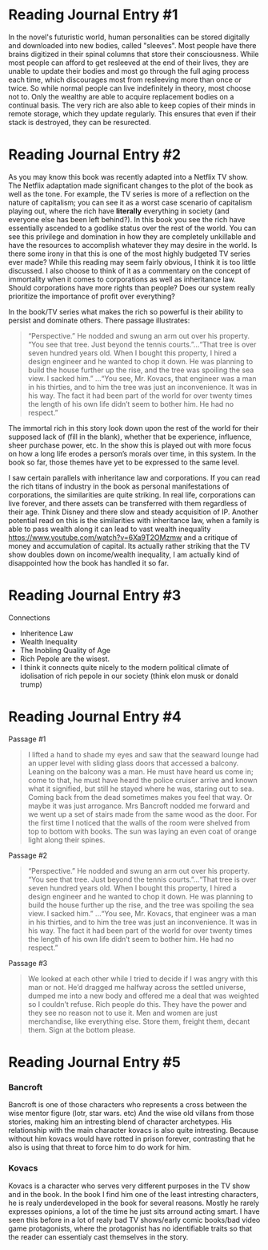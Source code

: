 # Reading Journal Entry #1
In the novel's futuristic world, human personalities can be stored digitally and downloaded into new bodies, called "sleeves". Most people have there brains digitized in their spinal columns that store their consciousness. While most people can afford to get resleeved at the end of their lives, they are unable to update their bodies and most go through the full aging process each time, which discourages most from resleeving more than once or twice. So while normal people can live indefinitely in theory, most choose not to. Only the wealthy are able to acquire replacement bodies on a continual basis.  The very rich are also able to keep copies of their minds in remote storage, which they update regularly. This ensures that even if their stack is destroyed, they can be resurected.
# Reading Journal Entry #2
As you may know this book was recently adapted into a Netflix TV show.  The Netflix adaptation made significant changes to the plot of the book as well as the tone.  For example, the TV series is more of a reflection on the nature of capitalism; you can see it as a worst case scenario of capitalism playing out, where the rich have **literally** everything in society (and everyone else has been left behind?).  In this book you see the rich have essentially ascended to a godlike status over the rest of the world.  You can see this privilege and domination in how they are completely unkillable and have the resources to accomplish whatever they may desire in the world.  Is there some irony in that this is one of the most highly budgeted TV series ever made?  While this reading may seem fairly obvious, I think it is too little discussed.  I also choose to think of it as a commentary on the concept of immortality when it comes to corporations as well as inheritance law.  Should corporations have more rights than people?  Does our system really prioritize the importance of profit over everything?

In the book/TV series what makes the rich so powerful is their ability to persist and dominate others. There passage illustrates:



>“Perspective.” He nodded and swung an arm out over his property. “You see that tree. Just beyond the tennis courts.”...“That tree is over seven hundred years old. When I bought this property, I hired a design engineer and he wanted to chop it down. He was planning to build the house further up the rise, and the tree was spoiling the sea view. I sacked him.” ...“You see, Mr. Kovacs, that engineer was a man in his thirties, and to him the tree was just an inconvenience. It was in his way. The fact it had been part of the world for over twenty times the length of his own life didn’t seem to bother him. He had no respect.”



The immortal rich in this story look down upon the rest of the world for their supposed lack of (fill in the blank), whether that be experience, influence, sheer purchase power, etc.  In the show this is played out with more focus on how a long life erodes a person’s morals over time, in this system.  In the book so far, those themes have yet to be expressed to the same level.



I saw certain parallels with inheritance law and corporations. If you can read the rich titans of industry in the book as personal manifestations of corporations, the similarities are quite striking. In real life, corporations can live forever, and there assets can be transferred with them regardless of their age.  Think Disney and there slow and steady acquisition of IP. Another potential read on this is the similarities with inheritance law, when a family is able to pass wealth along it can lead to vast wealth inequality https://www.youtube.com/watch?v=6Xa9T2OMzmw and a critique of money and accumulation of capital. Its actually rather striking that the TV show doubles down on income/wealth inequality, I am actually kind of disappointed how the book has handled it so far.


# Reading Journal Entry #3
Connections
- Inheritence Law
- Wealth Inequality
- The Inobling Quality of Age
- Rich Pepole are the wisest.
- I think it connects quite nicely to the modern political climate of idolisation of rich pepole in our society (think elon musk or donald trump)


# Reading Journal Entry #4
Passage #1
>I lifted a hand to shade my eyes and saw that the seaward lounge had an upper level with sliding glass doors that accessed a balcony. Leaning on the balcony was a man. He must have heard us come in; come to that, he must have heard the police cruiser arrive and known what it signified, but still he stayed where he was, staring out to sea. Coming back from the dead sometimes makes you feel that way. Or maybe it was just arrogance. Mrs Bancroft nodded me forward and we went up a set of stairs made from the same wood as the door. For the first time I noticed that the walls of the room were shelved from top to bottom with books. The sun was laying an even coat of orange light along their spines.

Passage #2
>“Perspective.” He nodded and swung an arm out over his property. “You see that tree. Just beyond the tennis courts.”...“That tree is over seven hundred years old. When I bought this property, I hired a design engineer and he wanted to chop it down. He was planning to build the house further up the rise, and the tree was spoiling the sea view. I sacked him.” ...“You see, Mr. Kovacs, that engineer was a man in his thirties, and to him the tree was just an inconvenience. It was in his way. The fact it had been part of the world for over twenty times the length of his own life didn’t seem to bother him. He had no respect.”

Passage #3
> We looked at each other while I tried to decide if I was angry with this man or not. He’d dragged me halfway across the settled universe, dumped me into a new body and offered me a deal that was weighted so I couldn’t refuse. Rich people do this. They have the power and they see no reason not to use it. Men and women are just merchandise, like everything else. Store them, freight them, decant them. Sign at the bottom please.


# Reading Journal Entry #5
### Bancroft
Bancroft is one of those characters who represents a cross between the wise mentor figure (lotr, star wars. etc) And the wise old villans from those stories, making him an intresting blend of character archetypes. His relationship with the main character kovacs is also quite intresting. Because without him kovacs would have rotted in prison forever, contrasting that he also is using that threat to force him to do work for him.
### Kovacs

Kovacs is a character who serves very different purposes in the TV show and in the book. In the book I find him one of the least intresting characters, he is realy underdeveloped in the book for several reasons. Mostly he rarely expresses opinions, a lot of the time he just sits arround acting smart. I have seen this before in a lot of realy bad TV shows/early comic books/bad video game protagonists, where the protagonist has no identifiable traits so that the reader can essentialy cast themselves in the story.
